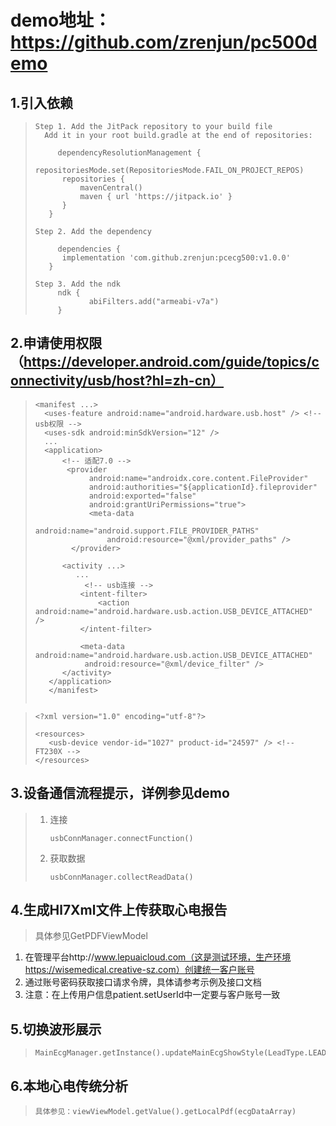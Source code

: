 #  demo地址：https://github.com/zrenjun/pc500demo



## 1.引入依赖

> ```
> Step 1. Add the JitPack repository to your build file
>   Add it in your root build.gradle at the end of repositories:
> 
>      dependencyResolutionManagement {
> 		repositoriesMode.set(RepositoriesMode.FAIL_ON_PROJECT_REPOS)
> 		repositories {
> 			mavenCentral()
> 			maven { url 'https://jitpack.io' }
> 		}
> 	 }
> 
> Step 2. Add the dependency     
> 
>      dependencies {
> 	    implementation 'com.github.zrenjun:pcecg500:v1.0.0'
> 	 }
> 
> Step 3. Add the ndk
>      ndk {
>             abiFilters.add("armeabi-v7a")
>      }
> ```



## 2.申请使用权限（https://developer.android.com/guide/topics/connectivity/usb/host?hl=zh-cn）

> ```
> <manifest ...>
>   <uses-feature android:name="android.hardware.usb.host" /> <!-- usb权限 -->
>   <uses-sdk android:minSdkVersion="12" />
>   ...
>   <application>
>       <!-- 适配7.0 -->
>        <provider
>             android:name="androidx.core.content.FileProvider"
>             android:authorities="${applicationId}.fileprovider"
>             android:exported="false"
>             android:grantUriPermissions="true">
>             <meta-data
>                 android:name="android.support.FILE_PROVIDER_PATHS"
>                 android:resource="@xml/provider_paths" />
>         </provider>
>    
>       <activity ...>
>          ...
>            <!-- usb连接 -->
>           <intent-filter>
>               <action android:name="android.hardware.usb.action.USB_DEVICE_ATTACHED" />
>           </intent-filter>
>    
>           <meta-data android:name="android.hardware.usb.action.USB_DEVICE_ATTACHED"
>            android:resource="@xml/device_filter" />
>       </activity>
>    </application>
>    </manifest>
>   
> ```

> ```
> <?xml version="1.0" encoding="utf-8"?>
> 
> <resources>
>    <usb-device vendor-id="1027" product-id="24597" /> <!-- FT230X -->
> </resources>
> ```



## 3.设备通信流程提示，详例参见demo

> 1. 连接      
>
>    ```
>    usbConnManager.connectFunction()
>    ```
>
> 2. 获取数据 
>
>    ```
>    usbConnManager.collectReadData()
>    ```



## 4.生成Hl7Xml文件上传获取心电报告

> 具体参见GetPDFViewModel

1. 在管理平台http://www.lepuaicloud.com（这是测试环境，生产环境https://wisemedical.creative-sz.com）创建统一客户账号
2. 通过账号密码获取接口请求令牌，具体请参考示例及接口文档
3. 注意：在上传用户信息patient.setUserId中一定要与客户账号一致



## 5.切换波形展示

> ```
> MainEcgManager.getInstance().updateMainEcgShowStyle(LeadType.LEAD_6)
> ```



## 6.本地心电传统分析

> ```
> 具体参见：viewViewModel.getValue().getLocalPdf(ecgDataArray)
> ```
> 

